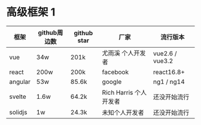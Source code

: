 # 高级框架 1

| 框架    | github周边数 | github star | 厂家                   | 流行版本        |
| ------- | ------------ | ----------- | ---------------------- | --------------- |
| vue     | 34w          | 201k        | 尤雨溪 个人开发者      | vue2.6 / vue3.2 |
| react   | 200w         | 200k        | facebook               | react16.8+      |
| angular | 53w          | 85.6k       | google                 | ng1 / ng14      |
| svelte  | 1.6w         | 64.2k       | Rich Harris 个人开发者 | 还没开始流行    |
| solidjs | 1w           | 24.3k       | 未知个人开发者         | 还没开始流行    |

